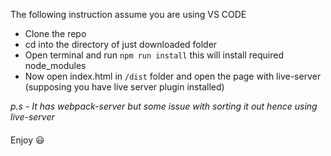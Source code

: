 The following instruction assume you are using VS CODE
- Clone the repo
- cd into the directory of just downloaded folder
- Open terminal and run `npm run install` this will install required node_modules
- Now open index.html in `/dist` folder and open the page with live-server (supposing you have live server plugin installed)

*p.s - It has webpack-server but some issue with sorting it out hence using live-server*

####
Enjoy 😃 
####
